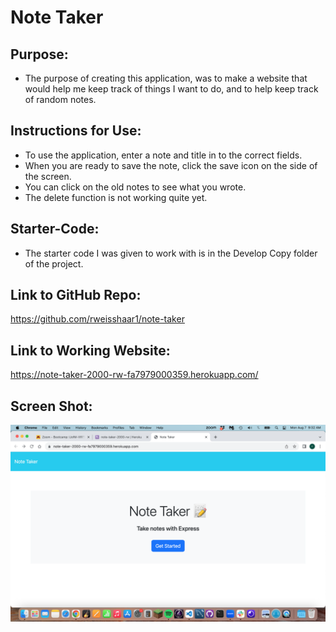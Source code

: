 # Note Taker

## Purpose:
- The purpose of creating this application, was to make a website that would help me keep track of things I want to do, and to help keep track of random notes.

## Instructions for Use:
- To use the application, enter a note and title in to the correct fields. 
- When you are ready to save the note, click the save icon on the side of the screen. 
- You can click on the old notes to see what you wrote.
- The delete function is not working quite yet.

## Starter-Code:
- The starter code I was given to work with is in the Develop Copy folder of the project.

## Link to GitHub Repo:
https://github.com/rweisshaar1/note-taker

## Link to Working Website:
https://note-taker-2000-rw-fa7979000359.herokuapp.com/ 

## Screen Shot:
<img src="screenshot.png">
